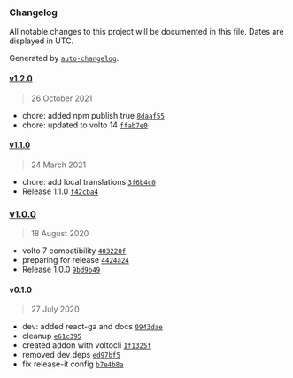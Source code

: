 ### Changelog

All notable changes to this project will be documented in this file. Dates are displayed in UTC.

Generated by [`auto-changelog`](https://github.com/CookPete/auto-changelog).

#### [v1.2.0](https://github.com/collective/volto-google-analytics/compare/v1.1.0...v1.2.0)

> 26 October 2021

- chore: added npm publish true [`8daaf55`](https://github.com/collective/volto-google-analytics/commit/8daaf552db695fdcff29d4e9f8405f1d616c9037)
- chore: updated to volto 14 [`ffab7e0`](https://github.com/collective/volto-google-analytics/commit/ffab7e04d3602838f06907959f9358e000149521)

#### [v1.1.0](https://github.com/collective/volto-google-analytics/compare/v1.0.0...v1.1.0)

> 24 March 2021

- chore: add local translations [`3f6b4c0`](https://github.com/collective/volto-google-analytics/commit/3f6b4c0a35461bf6a538286222d7da1dc084d7f4)
- Release 1.1.0 [`f42cba4`](https://github.com/collective/volto-google-analytics/commit/f42cba4def40a4654a0a1d950130319b4b688602)

### [v1.0.0](https://github.com/collective/volto-google-analytics/compare/v0.1.0...v1.0.0)

> 18 August 2020

- volto 7 compatibility [`403228f`](https://github.com/collective/volto-google-analytics/commit/403228f25af27102819c6227d58f22a77d04059c)
- preparing for release [`4424a24`](https://github.com/collective/volto-google-analytics/commit/4424a24560d364c9b60b246fffb70aef3259c0f2)
- Release 1.0.0 [`9bd9b49`](https://github.com/collective/volto-google-analytics/commit/9bd9b49bde6bd6942454a1f6c87968e33eea041a)

#### v0.1.0

> 27 July 2020

- dev: added react-ga and docs [`0943dae`](https://github.com/collective/volto-google-analytics/commit/0943daeade481ec4a8e73386b3bf51359bc0dff4)
- cleanup [`e61c395`](https://github.com/collective/volto-google-analytics/commit/e61c39594aad0de74604faadab0e52b76d249b46)
- created addon with voltocli [`1f1325f`](https://github.com/collective/volto-google-analytics/commit/1f1325fc23d7e77297ea9a24fd32bdd94e3b07bc)
- removed dev deps [`ed97bf5`](https://github.com/collective/volto-google-analytics/commit/ed97bf557be28f7f40d602f73df2552955ad6bc7)
- fix release-it config [`b7e4b8a`](https://github.com/collective/volto-google-analytics/commit/b7e4b8ac2aa970e2b268b809f6e93282f5c14040)
